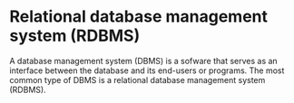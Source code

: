 # Relational database management system (RDBMS)

A database management system (DBMS) is a sofware that serves as an interface between the database and its end-users or programs. The most common type of DBMS is a relational database management system (RDBMS).
